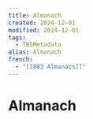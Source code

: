 ```yaml
---
title: Almanach
created: 2024-12-01
modified: 2024-12-01
tags:
  - TBSMetadata
alias: Almanach
french:
  - "[[883 Almanacs]]"
---
```

# Almanach
